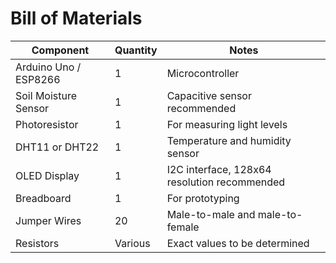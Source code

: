 # Bill of Materials

| Component | Quantity | Notes |
|-----------|----------|-------|
| Arduino Uno / ESP8266 | 1 | Microcontroller |
| Soil Moisture Sensor | 1 | Capacitive sensor recommended |
| Photoresistor | 1 | For measuring light levels |
| DHT11 or DHT22 | 1 | Temperature and humidity sensor |
| OLED Display | 1 | I2C interface, 128x64 resolution recommended |
| Breadboard | 1 | For prototyping |
| Jumper Wires | 20 | Male-to-male and male-to-female |
| Resistors | Various | Exact values to be determined |